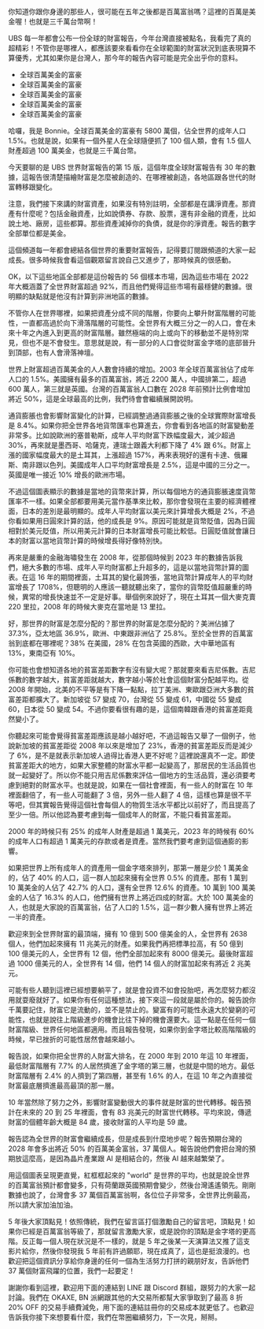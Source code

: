 你知道你跟你身邊的那些人，很可能在五年之後都是百萬富翁嗎？這裡的百萬是美金喔！也就是三千萬台幣啊！

UBS 每一年都會公布一份全球的財富報告，今年台灣直接被點名，我看完了真的超精彩！不管你是哪裡人，都應該要來看看你在全球範圍的財富狀況到底表現算不算優秀，尤其如果你是台灣人，那今年的報告內容可能是完全出乎你的意料。

- 全球百萬美金的富豪
- 全球百萬美金的富豪
- 全球百萬美金的富豪
- 全球百萬美金的富豪
- 全球百萬美金的富豪

哈囉，我是 Bonnie。全球百萬美金的富豪有 5800 萬個，佔全世界的成年人口 1.5%。也就是說，如果有一個外星人在全球隨便抓了 100 個人類，會有 1.5 個人財產超過 100 萬美金，也就是三千萬台幣。

今天要聊的是 UBS 世界財富報告的第 15 版，這個年度全球財富報告有 30 年的數據，這報告很清楚描繪財富是怎麼被創造的、在哪裡被創造，各地區跟各世代的財富轉移跟變化。

注意，我們接下來講的財富資產，如果沒有特別註明，全部都是在講淨資產。那資產有什麼呢？包括金融資產，比如說債券、存款、股票，還有非金融的資產，比如說土地、廠房，這些都算。那些資產減掉你的負債，就是你的淨資產。報告的數字全部單位都是美金。

這個頻道每一年都會總結各個世界的重要財富報告，記得要訂閱跟頻道的大家一起成長。很多時候我會看這個觀眾留言說自己又進步了，那時候真的很感動。

OK，以下這些地區全部都是這份報告的 56 個樣本市場，因為這些市場在 2022 年大概涵蓋了全世界財富超過 92%，而且他們覺得這些市場有最穩健的數據。很明顯的缺點就是他沒有計算到非洲地區的數據。

不管你人在世界哪裡，如果把資產分成不同的階層，你要向上攀升財富階層的可能性，一直都高過於向下滑落階層的可能性。全世界有大概三分之一的人口，會在未來十年之內進入到更高的財富階層。雖然極端的向上或向下的移動並不是特別常見，但也不是不會發生。意思就是說，有一部分的人口會從財富金字塔的底部晉升到頂部，也有人會滑落神壇。

世界上財富超過百萬美金的人人數會持續的增加。2003 年全球百萬富翁佔了成年人口的 1.5%。美國擁有最多的百萬富翁，將近 2200 萬人，中國排第二，超過 600 萬人，第三就是英國。台灣的百萬富翁人口數在 2028 年前預計比例會增加將近 50%，這是全球最高的比例，我們待會會繼續展開說明。

通貨膨脹也會影響財富變化的計算，已經調整過通貨膨脹之後的全球實際財富增長是 8.4%。如果你把全世界各地貨幣匯率也算進去，你會看到各地區的財富變動差非常多。比如說歐洲的塞普勒斯，成年人平均財富下跌幅度最大，減少超過 30%，再來就是墨西哥、哈薩克，連瑞士跟義大利都下降了 4% 跟 6%。財富上漲的國家幅度最大的是土耳其，上漲超過 157%，再來表現好的還有卡達、俄羅斯、南非跟以色列。美國成年人口平均財富增長是 2.5%，這是中國的三分之一。英國是唯一接近 10% 增長的歐洲市場。

不過這個圖表顯示的數據是當地的貨幣來計算，所以每個地方的通貨膨脹速度貨幣匯率不一樣。如果全部都要用美元當作基準來比較，那你會發現在主要的經濟體裡面，日本的差別是最明顯的。成年人平均財富以美元來計算增長大概是 2%，不過你看如果用日圓來計算的話，他的成長是 9%。原因可能就是貨幣貶值，因為日圓相對於美元貶值，所以用美元計算的日本財富增長可能比較低。日圓貶值就會讓日本的財富以當地貨幣計算的時候增長得好像特別快。

再來是嚴重的金融海嘯發生在 2008 年，從那個時候到 2023 年的數據告訴我們，絕大多數的市場、成年人平均財富都上升超多的，這是以當地貨幣計算的圖表。在這 16 年的期間裡面，土耳其的變化最誇張，當地貨幣計算成年人的平均財富增長了 1708%，但聰明的人應該一聽就聽出來了，當你的貨幣貶值超嚴重的時候，異常的增長快速並不一定是好事。舉個例來說好了，現在土耳其一個大麥克賣 220 里拉，2008 年的時候大麥克在當地是 13 里拉。

好，那世界的財富是怎麼分配的？那世界的財富是怎麼分配的？美洲佔據了 37.3%，亞太地區 36.9%，歐洲、中東跟非洲佔了 25.8%。至於全世界的百萬富翁到底都在哪裡呢？38% 在美國，28% 在包含英國的西歐，大中華地區有 13%，東南亞有 10%。

你可能也會想知道各地的貧富差距數字有沒有變大呢？那就要來看吉尼係數。吉尼係數的數字越大，貧富差距就越大，數字越小等於社會這個財富分配越平均。從 2008 年開始，北美的不平等是有下降一點點，拉丁美洲、東歐跟亞洲大多數的貧富差距都擴大了。新加坡從 57 變成 70，台灣從 55 變成 61，中國從 55 變成 60，日本從 50 變成 54。不過你要看很有趣的是，這個南韓跟香港的貧富差距竟然變小了。

你聽起來可能會覺得貧富差距應該是越小越好吧，不過這報告又舉了一個例子，他說新加坡的貧富差距從 2008 年以來是增加了 23%，香港的貧富差距反而是減少了 6%，是不是就表示新加坡人過得比香港人更不好呢？這裡說還真不一定。即使貧富差距大的地方，如果大家整體的財富水平都一起變高了，那居民的生活品質也就一起變好了。所以你不能只用吉尼係數來評估一個地方的生活品質，還必須要考慮到絕對的財富水平。也就是說，如果在一個社會裡面，有一些人的財富在 10 年裡面翻倍了，有一些人可能翻了 3 倍，另外一些人翻了 4 倍，這樣也算是很不平等吧，但其實報告覺得這個社會每個人的物質生活水平都比以前好了，而且提高了至少一倍。所以他認為要考慮到每一個成年人的財富，不能只看貧富差距。

2000 年的時候只有 25% 的成年人財產是超過 1 萬美元，2023 年的時候有 60% 的成年人口有超過 1 萬美元的存款或者是資產。當然我們要考慮到這個通膨的影響。

如果把世界上所有成年人的資產用一個金字塔來排列，那第一層是少於 1 萬美金的，佔了 40% 的人口，這一群人加起來擁有全世界 0.5% 的資產。那有 1 萬到 10 萬美金的人佔了 42.7% 的人口，還有全世界 12.6% 的資產。10 萬到 100 萬美金的人佔了 16.3% 的人口，他們擁有世界上將近四成的財富。大於 100 萬美金的人，也就是大家說的百萬富翁，佔了人口的 1.5%，這一群少數人擁有世界上將近一半的資產。

歡迎來到全世界財富的最頂端，擁有 10 億到 500 億美金的人，全世界有 2638 個人，他們加起來擁有 11 兆美元的財產。如果我們再把標準拉高，有 50 億到 100 億美元的人，全世界有 12 個，他們全部加起來有 8000 億美元。最後財富超過 1000 億美元的人，全世界有 14 個，他們 14 個人的財富加起來有將近 2 兆美元。

可能有些人聽到這裡已經想要躺平了，就是會投資不如會投胎吧，再怎麼努力都沒用就耍廢就好了。如果你有任何這種想法，接下來這一段就是屬於你的。報告說你千萬要記住，財富它是流動的，並不是禁止的。變富有的可能性永遠大於變窮的可能性，也就是說往上階級進步的機會比往下掉的機會還要大。這一點是在任何一個財富階級、世界任何地區都適用。而且報告發現，如果你到金字塔比較高階階級的時候，早已挫折的可能性居然會越來越小。

報告說，如果你把全世界的人財富大排名，在 2000 年到 2010 年這 10 年裡面，最低財富階層有 7.7% 的人居然擠進了金字塔的第三層，也就是中間的地方。最低財富階層有 2.4% 的人擠到了第四層，甚至有 1.6% 的人，在這 10 年之內直接從財富最底層擠進最高最頂的那一層。

10 年當然除了努力之外，影響財富變動很大的事件就是財富的世代轉移。報告預計在未來的 20 到 25 年裡面，會有 83 兆美元的財富世代轉移。平均來說，傳遞財富的個體年齡大概是 84 歲，接收財富的人平均是 59 歲。

報告認為全世界的財富會繼續成長，但是成長到什麼地步呢？報告預期台灣的 2028 年會多出將近 50% 的百萬美金富翁，37 萬個人。報告說他們會把台灣的預期放這麼高，是因為晶片產業跟 AI 是相結合的，然後 AI 越來越繁榮了。

用這個圖表呈現更直覺，紅框框起來的 "world" 是世界的平均，也就是說全世界的百萬富翁預計都會變多，只有荷蘭跟英國預期會變少，然後台灣遙遙領先。剛剛數據也說了，台灣會多 37 萬個百萬富翁啊，各位位子非常多，全世界比例最高，所以請大家加油加油。

5 年後大家頂點見！依照傳統，我們在留言區打個激勵自己的留言吧，頂點見！如果你已經是百萬富翁等級了，那就留言激勵大家，或是說你的頂點是金字塔的更高階。反正每一個人現在狀況是不一樣的，就是 5 年之後某一天演算法又推了這支影片給你，然後你發現我 5 年前有許過願耶，現在成真了，這也是挺浪漫的。也歡迎把這個資訊分享給你身邊的任何一個為生活努力打拼的親朋好友，告訴他們 37 萬個財富飛躍的位置，我們一起要定！

謝謝你看到這裡，歡迎用下面的連結到 LINE 跟 Discord 群組，跟努力的大家一起討論。我們在 OKAXE, BN 派網跟其他的大交易所都幫大家爭取到了最高 8 折 20% OFF 的交易手續費減免，用下面的連結註冊你的交易成本就更低了。也歡迎告訴我你接下來想要看什麼，我們在幣圈繼續努力，下一次見，掰掰。
